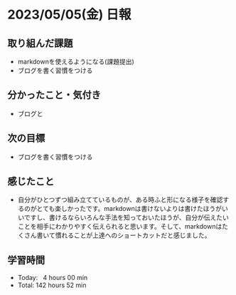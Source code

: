 # 2023/05/05(金) 日報
## 取り組んだ課題
- markdownを使えるようになる(課題提出)
- ブログを書く習慣をつける

## 分かったこと・気付き
- ブログと

## 次の目標
- ブログを書く習慣をつける

## 感じたこと
- 自分がひとつずつ組み立てているものが、ある時ふと形になる様子を確認するのがとても楽しかったです。markdownは書けないよりは書けたほうがいいですし、書けるならいろんな手法を知っておいたほうが、自分が伝えたいことを相手にわかりやすく伝えられると思います。そして、markdownはたくさん書いて慣れることが上達へのショートカットだと感じました。

## 学習時間
- Today:&nbsp;&nbsp;&nbsp;4 hours 00 min
- Total: 142 hours 52 min
